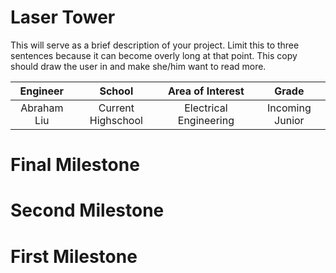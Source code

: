 ﻿# Laser Tower
This will serve as a brief description of your project. Limit this to three sentences because it can become overly long at that point. This copy should draw the user in and make she/him want to read more.

| **Engineer** | **School** | **Area of Interest** | **Grade** |
|:--:|:--:|:--:|:--:|
| Abraham Liu | Current Highschool | Electrical Engineering | Incoming Junior


  
# Final Milestone


# Second Milestone


# First Milestone
  


